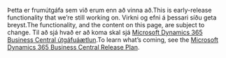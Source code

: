 <span data-ttu-id="912e2-101">Þetta er frumútgáfa sem við erum enn að vinna að.</span><span class="sxs-lookup"><span data-stu-id="912e2-101">This is early-release functionality that we’re still working on.</span></span> <span data-ttu-id="912e2-102">Virkni og efni á þessari síðu geta breyst.</span><span class="sxs-lookup"><span data-stu-id="912e2-102">The functionality, and the content on this page, are subject to change.</span></span> <span data-ttu-id="912e2-103">Til að sjá hvað er að koma skal sjá [Microsoft Dynamics 365 Business Central útgáfuáætlun](https://go.microsoft.com/fwlink/?linkid=2047422).</span><span class="sxs-lookup"><span data-stu-id="912e2-103">To learn what’s coming, see the [Microsoft Dynamics 365 Business Central Release Plan](https://go.microsoft.com/fwlink/?linkid=2047422).</span></span>
